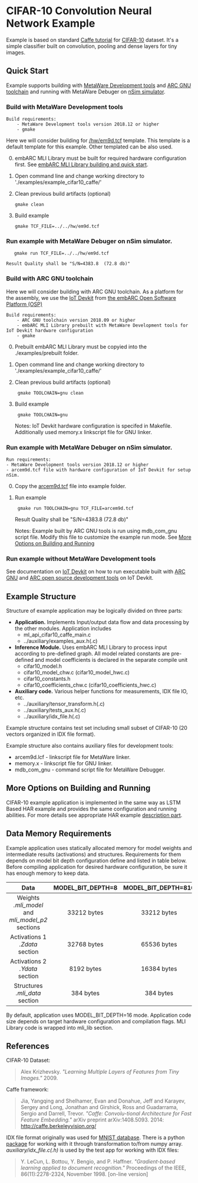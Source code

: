 CIFAR-10 Convolution Neural Network Example 
==============================================
Example is based on standard [Caffe tutorial](http://caffe.berkeleyvision.org/gathered/examples/cifar10.html) for [CIFAR-10](http://www.cs.toronto.edu/~kriz/cifar.html) dataset. It's a simple classifier built on convolution, pooling and dense layers for tiny images.


Quick Start
--------------

Example supports building with [MetaWare Development tools](https://www.synopsys.com/dw/ipdir.php?ds=sw_metaware) and [ARC GNU toolchain](https://www.synopsys.com/dw/ipdir.php?ds=sw_jtag_gnu) and running with MetaWare Debuger on [nSim simulator](https://www.synopsys.com/dw/ipdir.php?ds=sim_nSIM).

### Build with MetaWare Development tools

    Build requirements:
        - MetaWare Development tools version 2018.12 or higher
        - gmake

Here we will consider building for [/hw/em9d.tcf](/hw/em9d.tcf) template. This template is a default template for this example. Other templated can be also used. 

0. embARC MLI Library must be built for required hardware configuration first. See [embARC MLI Library building and quick start](/README.md#building-and-quick-start).

1. Open command line and change working directory to './examples/example_cifar10_caffe/'

2. Clean previous build artifacts (optional)

       gmake clean

3. Build example 

       gmake TCF_FILE=../../hw/em9d.tcf 

### Run example with MetaWare Debuger on nSim simulator.

       gmake run TCF_FILE=../../hw/em9d.tcf

    Result Quality shall be "S/N=4383.8  (72.8 db)"

### Build with ARC GNU toolchain

Here we will consider building with ARC GNU toolchain. As a platform for the assembly, we use the [IoT Devkit](https://embarc.org/embarc_osp/doc/build/html/board/iotdk.html) from [the embARC Open Software Platform (OSP)](https://embarc.org/embarc_osp/doc/build/html/introduction/introduction.html#)

    Build requirements:
        - ARC GNU toolchain version 2018.09 or higher
        - embARC MLI Library prebuilt with MetaWare Development tools for IoT Devkit hardware configuration
        - gmake

0. Prebuilt embARC MLI Library  must be copyied into the ./examples/prebuilt folder.

1. Open command line and change working directory to './examples/example_cifar10_caffe/'

2. Clean previous build artifacts (optional)

        gmake TOOLCHAIN=gnu clean

3. Build example

        gmake TOOLCHAIN=gnu

   Notes: IoT Devkit hardware configuration is specifed in Makefile. Additionally used memory.x linkscript file for GNU linker. 

### Run example with MetaWare Debuger on nSim simulator.

    Run requirements:
    - MetaWare Development tools version 2018.12 or higher
    - arcem9d.tcf file with hardware configuration of IoT Devkit for setup nSim.

0. Copy the [arcem9d.tcf](https://github.com/foss-for-synopsys-dwc-arc-processors/embarc_osp/blob/master/board/iotdk/configs/10/tcf/arcem9d.tcf) file into example folder.

1. Run example 

        gmake run TOOLCHAIN=gnu TCF_FILE=arcem9d.tcf

    Result Quality shall be "S/N=4383.8     (72.8 db)"

    Notes: Example built by ARC GNU tools is run using mdb_com_gnu script file. Modify this file to customize the example run mode. See [More Options on Building and Running](README.md#more-options-on-building-and-running)

### Run example without MetaWare Development tools

See documentation on [IoT Devkit](https://embarc.org/embarc_osp/doc/build/html/board/iotdk.html) on how to run executable built with [ARC GNU](https://embarc.org/toolchain/index.html) and [ARC open source development tools](https://embarc.org/embarc_osp/doc/build/html/index.html) on IoT Devkit.


Example Structure
--------------------
Structure of example application may be logically divided on three parts:

* **Application.** Implements Input/output data flow and data processing by the other modules. Application includes
   * ml_api_cifar10_caffe_main.c
   * ../auxiliary/examples_aux.h(.c)
* **Inference Module.** Uses embARC MLI Library to process input according to pre-defined graph. All model related constants are pre-defined and model coefficients is declared in the separate compile unit 
   * cifar10_model.h
   * cifar10_model_chw.c (cifar10_model_hwc.c)
   * cifar10_constants.h
   * cifar10_coefficients_chw.c (cifar10_coefficients_hwc.c)
* **Auxiliary code.** Various helper functions for measurements, IDX file IO, etc.
   * ../auxiliary/tensor_transform.h(.c)
   * ../auxiliary/tests_aux.h(.c)
   * ../auxiliary/idx_file.h(.c)

Example structure contains test set including small subset of CIFAR-10 (20 vectors organized in IDX file format).

Example structure also contains auxiliary files for development tools:
 * arcem9d.lcf - linkscript file for MetaWare linker.
 * memory.x    - linkscript file for GNU linker.
 * mdb_com_gnu - command script file for MetaWare Debugger.

More Options on Building and Running
---------------------------------------
CIFAR-10 example application is implemented in the same way as LSTM Based HAR example and provides the same configuration and running abilities. For more details see appropriate HAR example [description part](/examples/example_har_smartphone/README.md#more-options-on-building-and-running).

Data Memory Requirements
----------------------------

Example application uses statically allocated memory for model weights and intermediate results (activations) and structures. Requirements for them depends on model bit depth 
configuration define and listed in table below. Before compiling application for desired hardware configuration, be sure it has enough memory to keep data.

|                      Data                              |   MODEL_BIT_DEPTH=8   |  MODEL_BIT_DEPTH=816  |  MODEL_BIT_DEPTH=16  |
| :----------------------------------------------------: | :-------------------: | :-------------------: | :------------------: |
| Weights <br/>*.mli_model* and *mli_model_p2* sections  |  33212 bytes          | 33212 bytes           | 66420 bytes          |
| Activations 1 <br/>*.Zdata* section                    |  32768 bytes          | 65536 bytes           | 65536 bytes          |
| Activations 2 <br/>*.Ydata* section                    |  8192 bytes           | 16384 bytes           | 16384 bytes          |
| Structures <br/>*.mli_data* section                    |  384 bytes            | 384 bytes             | 384 bytes            |

By default, application uses MODEL_BIT_DEPTH=16 mode. Application code size depends on target hardware configuration and compilation flags. MLI Library code is wrapped into mli_lib section.

References
----------------------------
CIFAR-10 Dataset:
> Alex Krizhevsky. *"Learning Multiple Layers of Features from Tiny Images."* 2009.

Caffe framework:
> Jia, Yangqing and Shelhamer, Evan and Donahue, Jeff and Karayev, Sergey and Long, Jonathan and Girshick, Ross and Guadarrama, Sergio and Darrell, Trevor. *"Caffe: Convolu-tional Architecture for Fast Feature Embedding."* arXiv preprint arXiv:1408.5093. 2014: http://caffe.berkeleyvision.org/

IDX file format originally was used for [MNIST database](http://yann.lecun.com/exdb/mnist/). There is a python [package](https://pypi.org/project/idx2numpy/) for working with it through transformation to/from numpy array. *auxiliary/idx_file.c(.h)* is used by the test app for working with IDX files:
> Y. LeCun, L. Bottou, Y. Bengio, and P. Haffner. *"Gradient-based learning applied to document recognition."* Proceedings of the IEEE, 86(11):2278-2324, November 1998. [on-line version]



